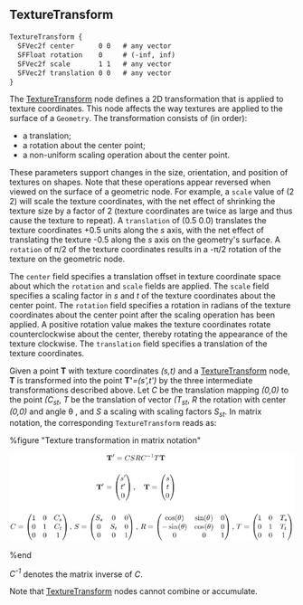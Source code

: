## TextureTransform

```
TextureTransform {
  SFVec2f center      0 0   # any vector
  SFFloat rotation    0     # (-inf, inf)
  SFVec2f scale       1 1   # any vector
  SFVec2f translation 0 0   # any vector
}
```

The [TextureTransform](#texturetransform) node defines a 2D transformation that is applied to texture coordinates.
This node affects the way textures are applied to the surface of a `Geometry`.
The transformation consists of (in order):

- a translation;
- a rotation about the center point;
- a non-uniform scaling operation about the center point.

These parameters support changes in the size, orientation, and position of textures on shapes.
Note that these operations appear reversed when viewed on the surface of a geometric node.
For example, a `scale` value of (2 2) will scale the texture coordinates, with the net effect of shrinking the texture size by a factor of 2 (texture coordinates are twice as large and thus cause the texture to repeat).
A `translation` of (0.5 0.0) translates the texture coordinates +0.5 units along the *s* axis, with the net effect of translating the texture -0.5 along the *s* axis on the geometry's surface.
A `rotation` of π/2 of the texture coordinates results in a -π/2 rotation of the texture on the geometric node.

The `center` field specifies a translation offset in texture coordinate space about which the `rotation` and `scale` fields are applied.
The `scale` field specifies a scaling factor in *s* and *t* of the texture coordinates about the center point.
The `rotation` field specifies a rotation in radians of the texture coordinates about the center point after the scaling operation has been applied.
A positive rotation value makes the texture coordinates rotate counterclockwise about the center, thereby rotating the appearance of the texture clockwise.
The `translation` field specifies a translation of the texture coordinates.

Given a point **T** with texture coordinates *(s,t)* and a [TextureTransform](#texturetransform) node, **T** is transformed into the point **T'***=(s',t')* by the three intermediate transformations described above.
Let *C* be the translation mapping *(0,0)* to the point *(C<sub>s</sub><sub>t</sub>*, *T* be the translation of vector *(T<sub>s</sub><sub>t</sub>*, *R* the rotation with center *(0,0)* and angle θ , and *S* a scaling with scaling factors *S<sub>s</sub><sub>t</sub>*.
In matrix notation, the corresponding `TextureTransform` reads as:

%figure "Texture transformation in matrix notation"

![texture_transform.png](images/texture_transform.png)

%end

*C<sup>-1</sup>* denotes the matrix inverse of *C*.

Note that [TextureTransform](#texturetransform) nodes cannot combine or accumulate.
